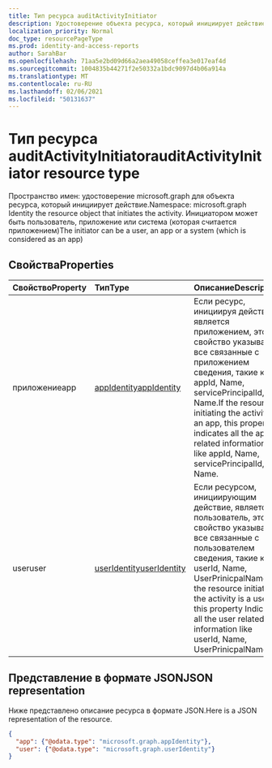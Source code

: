 ```yaml
---
title: Тип ресурса auditActivityInitiator
description: Удостоверение объекта ресурса, который инициирует действие. Инициатором может быть пользователь, приложение или система (которая считается приложением)
localization_priority: Normal
doc_type: resourcePageType
ms.prod: identity-and-access-reports
author: SarahBar
ms.openlocfilehash: 71aa5e2bd09d66a2aea49058ceffea3e017eaf4d
ms.sourcegitcommit: 1004835b44271f2e50332a1bdc9097d4b06a914a
ms.translationtype: MT
ms.contentlocale: ru-RU
ms.lasthandoff: 02/06/2021
ms.locfileid: "50131637"
---
```

# <a name="auditactivityinitiator-resource-type"></a><span data-ttu-id="36085-104">Тип ресурса auditActivityInitiator</span><span class="sxs-lookup"><span data-stu-id="36085-104">auditActivityInitiator resource type</span></span>

<span data-ttu-id="36085-105">Пространство имен: удостоверение microsoft.graph для объекта ресурса, который инициирует действие.</span><span class="sxs-lookup"><span data-stu-id="36085-105">Namespace: microsoft.graph Identity the resource object that initiates the activity.</span></span> <span data-ttu-id="36085-106">Инициатором может быть пользователь, приложение или система (которая считается приложением)</span><span class="sxs-lookup"><span data-stu-id="36085-106">The initiator can be a user, an app or a system (which is considered as an app)</span></span>



## <a name="properties"></a><span data-ttu-id="36085-107">Свойства</span><span class="sxs-lookup"><span data-stu-id="36085-107">Properties</span></span>
| <span data-ttu-id="36085-108">Свойство</span><span class="sxs-lookup"><span data-stu-id="36085-108">Property</span></span>     | <span data-ttu-id="36085-109">Тип</span><span class="sxs-lookup"><span data-stu-id="36085-109">Type</span></span>   |<span data-ttu-id="36085-110">Описание</span><span class="sxs-lookup"><span data-stu-id="36085-110">Description</span></span>|
|:---------------|:--------|:----------|
|<span data-ttu-id="36085-111">приложение</span><span class="sxs-lookup"><span data-stu-id="36085-111">app</span></span>|[<span data-ttu-id="36085-112">appIdentity</span><span class="sxs-lookup"><span data-stu-id="36085-112">appIdentity</span></span>](appidentity.md)|<span data-ttu-id="36085-113">Если ресурс, инициируя действие, является приложением, это свойство указывает все связанные с приложением сведения, такие как appId, Name, servicePrincipalId, Name.</span><span class="sxs-lookup"><span data-stu-id="36085-113">If the resource initiating the activity is an app, this property indicates all the app related information like appId, Name, servicePrincipalId, Name.</span></span>|
|<span data-ttu-id="36085-114">user</span><span class="sxs-lookup"><span data-stu-id="36085-114">user</span></span>|[<span data-ttu-id="36085-115">userIdentity</span><span class="sxs-lookup"><span data-stu-id="36085-115">userIdentity</span></span>](useridentity.md)|<span data-ttu-id="36085-116">Если ресурсом, инициирующим действие, является пользователь, это свойство указывает все связанные с пользователем сведения, такие как userId, Name, UserPrinicpalName.</span><span class="sxs-lookup"><span data-stu-id="36085-116">If the resource initiating the activity is a user, this property Indicates all the user related information like userId, Name, UserPrinicpalName.</span></span>|

## <a name="json-representation"></a><span data-ttu-id="36085-117">Представление в формате JSON</span><span class="sxs-lookup"><span data-stu-id="36085-117">JSON representation</span></span>

<span data-ttu-id="36085-118">Ниже представлено описание ресурса в формате JSON.</span><span class="sxs-lookup"><span data-stu-id="36085-118">Here is a JSON representation of the resource.</span></span>

<!-- {
  "blockType": "resource",
  "optionalProperties": [

  ],
  "@odata.type": "microsoft.graph.auditActivityInitiator"
}-->

```json
{
  "app": {"@odata.type": "microsoft.graph.appIdentity"},
  "user": {"@odata.type": "microsoft.graph.userIdentity"}
}

```

<!-- uuid: 8fcb5dbc-d5aa-4681-8e31-b001d5168d79
2015-10-25 14:57:30 UTC -->
<!-- {
  "type": "#page.annotation",
  "description": "auditActivityInitiator resource",
  "keywords": "",
  "section": "documentation",
  "tocPath": ""
}-->


